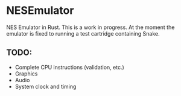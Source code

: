 # NESEmulator
NES Emulator in Rust. This is a work in progress. At the moment the emulator is fixed to running a test cartridge containing Snake.

## TODO:
- Complete CPU instructions (validation, etc.)
- Graphics
- Audio
- System clock and timing